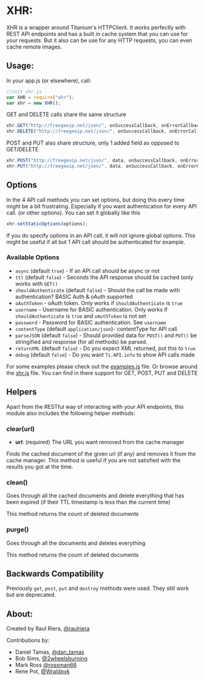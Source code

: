 # XHR:
XHR is a wrapper around Titanium's HTTPClient. It works perfectly with REST API endpoints and has a built in cache system that you can use for your requests. But it also can be use for any HTTP requests, you can even cache remote images.

## Usage:
In your app.js (or elsewhere), call:

```javascript
//init xhr.js
var XHR = require("xhr"); 
var xhr = new XHR();
```

GET and DELETE calls share the same structure
```javascript
xhr.GET("http://freegeoip.net/json/", onSuccessCallback, onErrorCallback, options);
xhr.DELETE("http://freegeoip.net/json/", onSuccessCallback, onErrorCallback, options);
```

 POST and PUT also share structure, only 1 added field as opposed to GET/DELETE
```javascript
xhr.POST("http://freegeoip.net/json/", data, onSuccessCallback, onErrorCallback, options);
xhr.PUT("http://freegeoip.net/json/", data, onSuccessCallback, onErrorCallback, options);
```

## Options

In the 4 API call methods you can set options, but doing this every time might be a bit frustrating. Especially if you want authentication for every API call. (or other options). You can set it globally like this

```javascript
xhr.setStaticOptions(options);
```

If you do specify options in an API call, it will not ignore global options. This might be useful if all but 1 API call should be authenticated for example.

### Available Options

* `async` (default `true`) - If an API call should be async or not
* `ttl` (default `false`) - Seconds the API response should be cached (only works with `GET()`
* `shouldAuthenticate` (default `false`) - Should the call be made with authentication? BASIC Auth & oAuth supported
* `oAuthToken` - oAuth token. Only works if `shouldAuthenticate` is `true`
* `username` - Username for BASIC authentication. Only works if `shouldAuthenticate` is `true` and `oAuthToken` is not set
* `password` - Password for BASIC authentication. See `username`
* `contentType` (default `application/json`)- contentType for API call.
* `parseJSON` (default `false`) - Should provided data for `POST()` and `PUT()` be stringified and response (for all methods) be parsed.
* `returnXML` (default `false`) - Do you expect XML returned, put this to `true`
* `debug` (default `false`) - Do you want `Ti.API.info` to show API calls made

For some examples please check out the [examples.js](https://github.com/raulriera/XHR/blob/master/examples.js) file. Or browse around the [xhr.js](https://github.com/raulriera/XHR/blob/master/xhr.js) file. You can find in there support for GET, POST, PUT and DELETE

## Helpers
Apart from the RESTful way of interacting with your API endpoints, this module also includes the following helper methods:

### clear(url)

* **url**: (required) The URL you want removed from the cache manager

Finds the cached document of the given url (if any) and removes it from the cache manager. This method is useful if you are not satisfied with the results you got at the time.

### clean()
Goes through all the cached documents and delete everything that has been expired (if their TTL timestamp is less than the current time)

This method returns the count of deleted documents

### purge()
Goes through all the documents and deletes everything

This method returns the count of deleted documents

## Backwards Compatibility
Previously `get`, `post`, `put` and `destroy` methods were used. They still work but are deprecated.

## About:
Created by Raul Riera, [@raulriera](http://twitter.com/raulriera)  

Contributions by:

* Daniel Tamas, [@dan_tamas](https://twitter.com/dan_tamas) 
* Bob Sims, [@2wheelsburning](https://twitter.com/2wheelsburning) 
* Mark Ross [@rossman66](https://github.com/rossman66)
* Rene Pot, [@Wraldpyk](https://twitter.com/wraldpyk) 
